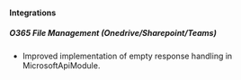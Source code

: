
#### Integrations
##### O365 File Management (Onedrive/Sharepoint/Teams)
- Improved implementation of empty response handling in MicrosoftApiModule. 
